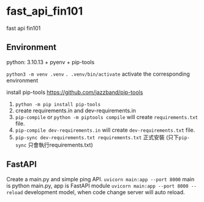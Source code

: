# fast_api_fin101
fast api fin101

## Environment
python: 3.10.13 + pyenv + pip-tools

`python3 -m venv .venv`
`. .venv/bin/activate` activate the corresponding environment

install pip-tools
https://github.com/jazzband/pip-tools
1. `python -m pip install pip-tools`
2. create requirements.in and dev-requirements.in
3. `pip-compile` or `python -m piptools compile` will create `requirements.txt` file.
4. `pip-compile dev-requirements.in` will create `dev-requirements.txt` file.
5. `pip-sync dev-requirements.txt requirements.txt` 正式安裝 (只下`pip-sync` 只會執行requirements.txt)

## FastAPI
Create a main.py and simple ping API.
`uvicorn main:app --port 8000`  main is python main.py, app is FastAPI module
`uvicorn main:app --port 8000 --reload` development model, when code change server will auto reload.
